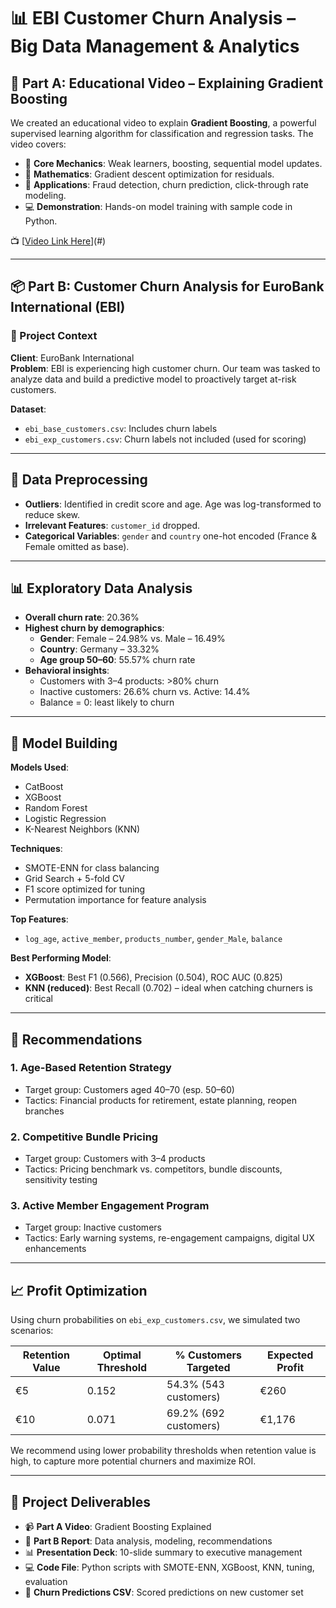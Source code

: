 # 📊 EBI Customer Churn Analysis – Big Data Management & Analytics

## 🧠 Part A: Educational Video – Explaining Gradient Boosting

We created an educational video to explain **Gradient Boosting**, a powerful supervised learning algorithm for classification and regression tasks. The video covers:

- 🎯 **Core Mechanics**: Weak learners, boosting, sequential model updates.
- 🔢 **Mathematics**: Gradient descent optimization for residuals.
- 💼 **Applications**: Fraud detection, churn prediction, click-through rate modeling.
- 💻 **Demonstration**: Hands-on model training with sample code in Python.

📺 [[Video Link Here](https://youtu.be/WsYyX_Sk8cs)](#) 

---

## 📦 Part B: Customer Churn Analysis for EuroBank International (EBI)

### 🧩 Project Context

**Client**: EuroBank International  
**Problem**: EBI is experiencing high customer churn. Our team was tasked to analyze data and build a predictive model to proactively target at-risk customers.

**Dataset**:  
- `ebi_base_customers.csv`: Includes churn labels  
- `ebi_exp_customers.csv`: Churn labels not included (used for scoring)

---

## 🧼 Data Preprocessing

- **Outliers**: Identified in credit score and age. Age was log-transformed to reduce skew.  
- **Irrelevant Features**: `customer_id` dropped.  
- **Categorical Variables**: `gender` and `country` one-hot encoded (France & Female omitted as base).

---

## 📊 Exploratory Data Analysis

- **Overall churn rate**: 20.36%  
- **Highest churn by demographics**:
  - **Gender**: Female – 24.98% vs. Male – 16.49%
  - **Country**: Germany – 33.32%
  - **Age group 50–60**: 55.57% churn rate
- **Behavioral insights**:
  - Customers with 3–4 products: >80% churn
  - Inactive customers: 26.6% churn vs. Active: 14.4%
  - Balance = 0: least likely to churn

---

## 🤖 Model Building

**Models Used**:
- CatBoost  
- XGBoost  
- Random Forest  
- Logistic Regression  
- K-Nearest Neighbors (KNN)

**Techniques**:
- SMOTE-ENN for class balancing  
- Grid Search + 5-fold CV  
- F1 score optimized for tuning  
- Permutation importance for feature analysis  

**Top Features**:
- `log_age`, `active_member`, `products_number`, `gender_Male`, `balance`

**Best Performing Model**:  
- **XGBoost**: Best F1 (0.566), Precision (0.504), ROC AUC (0.825)  
- **KNN (reduced)**: Best Recall (0.702) – ideal when catching churners is critical  

---

## 🧠 Recommendations

### 1. **Age-Based Retention Strategy**
- Target group: Customers aged 40–70 (esp. 50–60)
- Tactics: Financial products for retirement, estate planning, reopen branches

### 2. **Competitive Bundle Pricing**
- Target group: Customers with 3–4 products
- Tactics: Pricing benchmark vs. competitors, bundle discounts, sensitivity testing

### 3. **Active Member Engagement Program**
- Target group: Inactive customers
- Tactics: Early warning systems, re-engagement campaigns, digital UX enhancements

---

## 📈 Profit Optimization

Using churn probabilities on `ebi_exp_customers.csv`, we simulated two scenarios:

| Retention Value | Optimal Threshold | % Customers Targeted | Expected Profit |
|------------------|-------------------|------------------------|------------------|
| €5               | 0.152             | 54.3% (543 customers)  | €260             |
| €10              | 0.071             | 69.2% (692 customers)  | €1,176           |

We recommend using lower probability thresholds when retention value is high, to capture more potential churners and maximize ROI.

---

## 📎 Project Deliverables

- 📹 **Part A Video**: Gradient Boosting Explained  
- 📑 **Part B Report**: Data analysis, modeling, recommendations  
- 📊 **Presentation Deck**: 10-slide summary to executive management  
- 💻 **Code File**: Python scripts with SMOTE-ENN, XGBoost, KNN, tuning, evaluation  
- 📄 **Churn Predictions CSV**: Scored predictions on new customer set
